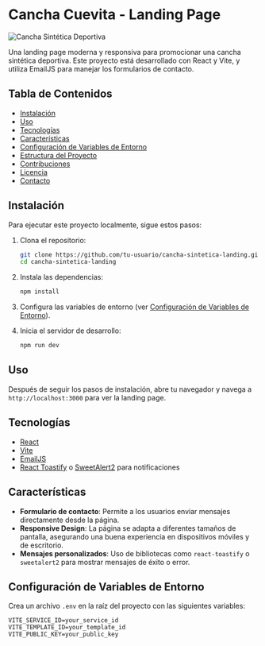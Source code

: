 # Cancha Cuevita - Landing Page

![Cancha Sintética Deportiva](path_to_logo_or_screenshot)

Una landing page moderna y responsiva para promocionar una cancha sintética deportiva. Este proyecto está desarrollado con React y Vite, y utiliza EmailJS para manejar los formularios de contacto.

## Tabla de Contenidos

- [Instalación](#instalación)
- [Uso](#uso)
- [Tecnologías](#tecnologías)
- [Características](#características)
- [Configuración de Variables de Entorno](#configuración-de-variables-de-entorno)
- [Estructura del Proyecto](#estructura-del-proyecto)
- [Contribuciones](#contribuciones)
- [Licencia](#licencia)
- [Contacto](#contacto)

## Instalación

Para ejecutar este proyecto localmente, sigue estos pasos:

1. Clona el repositorio:

    ```bash
    git clone https://github.com/tu-usuario/cancha-sintetica-landing.git
    cd cancha-sintetica-landing
    ```

2. Instala las dependencias:

    ```bash
    npm install
    ```

3. Configura las variables de entorno (ver [Configuración de Variables de Entorno](#configuración-de-variables-de-entorno)).

4. Inicia el servidor de desarrollo:

    ```bash
    npm run dev
    ```

## Uso

Después de seguir los pasos de instalación, abre tu navegador y navega a `http://localhost:3000` para ver la landing page.

## Tecnologías

- [React](https://reactjs.org/)
- [Vite](https://vitejs.dev/)
- [EmailJS](https://www.emailjs.com/)
- [React Toastify](https://fkhadra.github.io/react-toastify/) o [SweetAlert2](https://sweetalert2.github.io/) para notificaciones

## Características

- **Formulario de contacto**: Permite a los usuarios enviar mensajes directamente desde la página.
- **Responsive Design**: La página se adapta a diferentes tamaños de pantalla, asegurando una buena experiencia en dispositivos móviles y de escritorio.
- **Mensajes personalizados**: Uso de bibliotecas como `react-toastify` o `sweetalert2` para mostrar mensajes de éxito o error.

## Configuración de Variables de Entorno

Crea un archivo `.env` en la raíz del proyecto con las siguientes variables:

```env
VITE_SERVICE_ID=your_service_id
VITE_TEMPLATE_ID=your_template_id
VITE_PUBLIC_KEY=your_public_key
